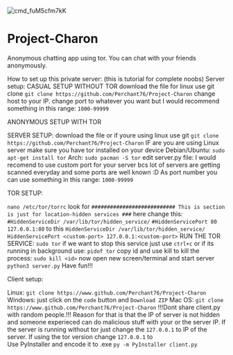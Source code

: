 ![cmd_fuM5cfm7kK](https://user-images.githubusercontent.com/63096336/157034635-b058306a-6a8e-4c46-b68c-c4f42d6d1e54.png)

# Project-Charon
Anonymous chatting app using tor. You can chat with your friends anonymously. 

How to set up this private server:
(this  is tutorial for complete noobs)
Server setup:
CASUAL SETUP WITHOUT TOR
download the file for linux use git clone
`git clone https://github.com/Perchant76/Project-Charon`
change host to your IP.
change port to whatever you want but I would recommend something in this range: `1000-99999`

ANONYMOUS SETUP WITH TOR

SERVER SETUP:
download the file or if youre using linux use git
`git clone https://github.com/Perchant76/Project-Charon`
IF are you are using Linux server make sure you have tor installed on your device
Debian/Ubuntu:
`sudo apt-get install tor`
Arch:
`sudo pacman -S tor`
edit server.py file:
I would recomend to use custom port for your server bcs lot of servers are getting scanned everyday and some ports are well known :D
As port number you can use something in this range: `1000-99999`

TOR SETUP:

`nano /etc/tor/torrc`
look for `########################### This is section is just for location-hidden services ###`
here change this:
`#HiddenServiceDir /var/lib/tor/hidden_service/`
`#HiddenServicePort 80 127.0.0.1:80`
to this
`HiddenServiceDir /var/lib/tor/hidden_service/`
`HiddenServicePort <custom-port> 127.0.0.1:<custom-port>`
RUN THE TOR SERVICE:
`sudo tor`
if we want to stop this service just use `ctrl+c` or if its running in background use: 
`pidof tor`
copy id and use kill to kill the process:
`sudo kill <id>`
now open new screen/terminal and start server `python3 server.py`
Have fun!!!

Client setup:

Linux:
`git clone https://www.github.com/Perchant76/Project-Charon`
Windows:
just click on the `code` button and `Download ZIP`
Mac OS:
`git clone https://www.github.com/Perchant76/Project-Charon`
!!!Dont share client.py with random people.!!! Reason for that is that the IP of server is not hidden and someone experieced can do malicious stuff with your or the server IP.
If the server is running without tor just change the `127.0.0.1` to IP of the server.
If using the tor version change `127.0.0.1` to  
Use PyInstaller and encode it to .exe
`py -m PyInstaller client.py`
